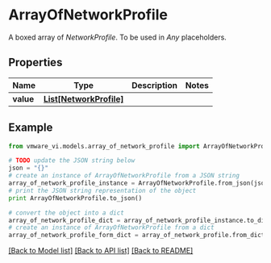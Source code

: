 # ArrayOfNetworkProfile

A boxed array of *NetworkProfile*. To be used in *Any* placeholders. 

## Properties
Name | Type | Description | Notes
------------ | ------------- | ------------- | -------------
**value** | [**List[NetworkProfile]**](NetworkProfile.md) |  | 

## Example

```python
from vmware_vi.models.array_of_network_profile import ArrayOfNetworkProfile

# TODO update the JSON string below
json = "{}"
# create an instance of ArrayOfNetworkProfile from a JSON string
array_of_network_profile_instance = ArrayOfNetworkProfile.from_json(json)
# print the JSON string representation of the object
print ArrayOfNetworkProfile.to_json()

# convert the object into a dict
array_of_network_profile_dict = array_of_network_profile_instance.to_dict()
# create an instance of ArrayOfNetworkProfile from a dict
array_of_network_profile_form_dict = array_of_network_profile.from_dict(array_of_network_profile_dict)
```
[[Back to Model list]](../README.md#documentation-for-models) [[Back to API list]](../README.md#documentation-for-api-endpoints) [[Back to README]](../README.md)


